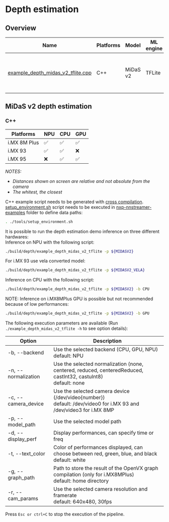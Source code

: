 # Depth estimation

## Overview
Name |Platforms | Model | ML engine | Features
--- | --- | --- | --- | ---
[example_depth_midas_v2_tflite.cpp](./cpp/example_depth_midas_v2_tflite.cpp) | C++ | MiDaS v2 | TFLite | camera<br>gst-launch<br>custom C++ decoding

## MiDaS v2 depth estimation
### C++
|   Platforms  | NPU | CPU | GPU |
| ------------ | --- | --- | --- |
| i.MX 8M Plus | :white_check_mark: | :white_check_mark: | :white_check_mark: |
|   i.MX 93    | :white_check_mark: | :white_check_mark: | :x: |
|   i.MX 95    | :x: | :white_check_mark: | :white_check_mark: |

*NOTES:*
* *Distances shown on screen are relative and not absolute from the camera*
* *The whitest, the closest*

C++ example script needs to be generated with [cross compilation](../). [setup_environment.sh](../tools/setup_environment.sh) script needs to be executed in [nxp-nnstreamer-examples](../) folder to define data paths:
```bash
. ./tools/setup_environment.sh
```

It is possible to run the depth estimation demo inference on three different hardwares:<br>
Inference on NPU with the following script:
```bash
./build/depth/example_depth_midas_v2_tflite -p ${MIDASV2}
```
For i.MX 93 use vela converted model:
```bash
./build/depth/example_depth_midas_v2_tflite -p ${MIDASV2_VELA}
```
Inference on CPU with the following script:
```bash
./build/depth/example_depth_midas_v2_tflite -p ${MIDASV2} -b CPU
```
NOTE: Inference on i.MX8MPlus GPU is possible but not recommended because of low performances:
```bash
./build/depth/example_depth_midas_v2_tflite -p ${MIDASV2} -b GPU
```
The following execution parameters are available (Run ``` ./example_depth_midas_v2_tflite -h``` to see option details):

Option | Description
--- | ---
-b, --backend | Use the selected backend (CPU, GPU, NPU)<br> default: NPU
-n, --normalization | Use the selected normalization (none, centered, reduced, centeredReduced, castInt32, castuInt8)<br> default: none
-c, --camera_device | Use the selected camera device (/dev/video{number})<br>default: /dev/video0 for i.MX 93 and /dev/video3 for i.MX 8MP
-p, --model_path | Use the selected model path
-d, --display_perf |Display performances, can specify time or freq
-t, --text_color | Color of performances displayed, can choose between red, green, blue, and black<br> default: white
-g, --graph_path | Path to store the result of the OpenVX graph compilation (only for i.MX8MPlus)<br> default: home directory
-r, --cam_params | Use the selected camera resolution and framerate<br> default: 640x480, 30fps

Press ```Esc or ctrl+C``` to stop the execution of the pipeline.